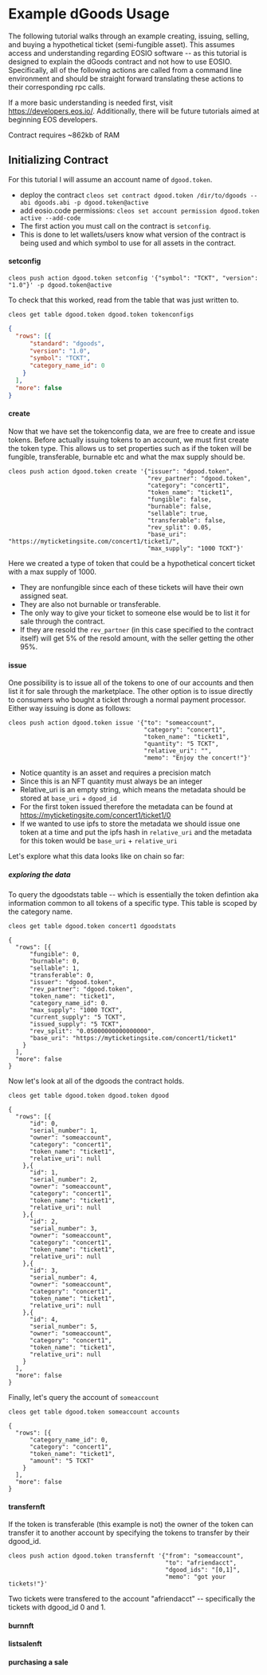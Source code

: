 Example dGoods Usage
====================
                     
The following tutorial walks through an example creating, issuing, selling, and buying a
hypothetical ticket (semi-fungible asset). This assumes access and understanding regarding EOSIO
software -- as this tutorial is designed to explain the dGoods contract and not how to use EOSIO.
Specifically, all of the following actions are called from a command line environment and should be
straight forward translating these actions to their corresponding rpc calls.

If a more basic understanding is needed first, visit https://developers.eos.io/. Additionally, there
will be future tutorials aimed at beginning EOS developers.

Contract requires ~862kb of RAM


Initializing Contract
---------------------

For this tutorial I will assume an account name of `dgood.token`.  
* deploy the contract `cleos set contract dgood.token /dir/to/dgoods --abi dgoods.abi -p dgood.token@active`
* add eosio.code permissions: `cleos set account permission dgood.token active --add-code`
* The first action you must call on the contract is `setconfig`. 
* This is done to let wallets/users know what version of the contract is being used and which symbol to use for all assets in the contract.

#### setconfig
```
cleos push action dgood.token setconfig '{"symbol": "TCKT", "version": "1.0"}' -p dgood.token@active
```

To check that this worked, read from the table that was just written to.

```
cleos get table dgood.token dgood.token tokenconfigs
```
```json
{
  "rows": [{
      "standard": "dgoods",
      "version": "1.0",
      "symbol": "TCKT",
      "category_name_id": 0
    }
  ],
  "more": false
}

```

#### create

Now that we have set the tokenconfig data, we are free to create and issue tokens. Before actually
issuing tokens to an account, we must first create the token type. This allows us to set properties
such as if the token will be fungible, transferable, burnable etc and what the max supply should be.

```
cleos push action dgood.token create '{"issuer": "dgood.token", 
                                       "rev_partner": "dgood.token",
                                       "category": "concert1",
                                       "token_name": "ticket1",
                                       "fungible": false,
                                       "burnable": false,
                                       "sellable": true,
                                       "transferable": false,
                                       "rev_split": 0.05,
                                       "base_uri": "https://myticketingsite.com/concert1/ticket1/",
                                       "max_supply": "1000 TCKT"}'
```
Here we created a type of token that could be a hypothetical concert ticket with a max supply of 1000. 
* They are nonfungible since each of these tickets will have their own assigned seat. 
* They are also not burnable or transferable. 
* The only way to give your ticket to someone else would be to list it for sale through the contract. 
* If they are resold the `rev_partner` (in this case specified to the contract itself) will get 5%
  of the resold amount, with the seller getting the other 95%.
  
#### issue

One possibility is to issue all of the tokens to one of our accounts and then list it for sale
through the marketplace. The other option is to issue directly to consumers who bought a
ticket through a normal payment processor. Either way issuing is done as follows:

```
cleos push action dgood.token issue '{"to": "someaccount",
                                      "category": "concert1",
                                      "token_name": "ticket1",
                                      "quantity": "5 TCKT",
                                      "relative_uri": "",
                                      "memo": "Enjoy the concert!"}'
```

* Notice quantity is an asset and requires a precision match
* Since this is an NFT quantity must always be an integer
* Relative_uri is an empty string, which means the metadata should be stored at `base_uri` +
  `dgood_id`
* For the first token issued therefore the metadata can be found at
  https://myticketingsite.com/concert1/ticket1/0
* If we wanted to use ipfs to store the metadata we should issue one token at a time and put the
  ipfs hash in `relative_uri` and the metadata for this token would be `base_uri` + `relative_uri`

Let's explore what this data looks like on chain so far:
    
##### exploring the data

To query the dgoodstats table -- which is essentially the token defintion aka information common to
all tokens of a specific type. This table is scoped by the category name.

`cleos get table dgood.token concert1 dgoodstats`

```
{
  "rows": [{
      "fungible": 0,
      "burnable": 0,
      "sellable": 1,
      "transferable": 0,
      "issuer": "dgood.token",
      "rev_partner": "dgood.token",
      "token_name": "ticket1",
      "category_name_id": 0.
      "max_supply": "1000 TCKT",
      "current_supply": "5 TCKT",
      "issued_supply": "5 TCKT",
      "rev_split": "0.05000000000000000",
      "base_uri": "https://myticketingsite.com/concert1/ticket1"
    }
  ],
  "more": false
}
```

Now let's look at all of the dgoods the contract holds.

`cleos get table dgood.token dgood.token dgood`


```
{
  "rows": [{
      "id": 0,
      "serial_number": 1,
      "owner": "someaccount",
      "category": "concert1",
      "token_name": "ticket1",
      "relative_uri": null
    },{
      "id": 1,
      "serial_number": 2,
      "owner": "someaccount",
      "category": "concert1",
      "token_name": "ticket1",
      "relative_uri": null
    },{
      "id": 2,
      "serial_number": 3,
      "owner": "someaccount",
      "category": "concert1",
      "token_name": "ticket1",
      "relative_uri": null
    },{
      "id": 3,
      "serial_number": 4,
      "owner": "someaccount",
      "category": "concert1",
      "token_name": "ticket1",
      "relative_uri": null
    },{
      "id": 4,
      "serial_number": 5,
      "owner": "someaccount",
      "category": "concert1",
      "token_name": "ticket1",
      "relative_uri": null
    }
  ],
  "more": false
}
```

Finally, let's query the account of `someaccount`

`cleos get table dgood.token someaccount accounts`

```
{
  "rows": [{
      "category_name_id": 0,
      "category": "concert1",
      "token_name": "ticket1",
      "amount": "5 TCKT"
    }
  ],
  "more": false
}
```






#### transfernft

If the token is transferable (this example is not) the owner of the token can transfer it to another
account by specifying the tokens to transfer by their dgood_id.

```
cleos push action dgood.token transfernft '{"from": "someaccount",
                                            "to": "afriendacct",
                                            "dgood_ids": "[0,1]",
                                            "memo": "got your tickets!"}'
```

Two tickets were transfered to the account "afriendacct" -- specifically the tickets with dgood_id 0
and 1.

#### burnnft

#### listsalenft

#### purchasing a sale
